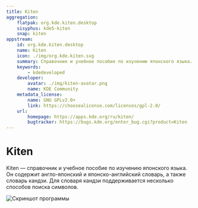 ```yaml
---
title: Kiten
aggregation:
    flatpak: org.kde.kiten.desktop
    sisyphus: kde5-kiten
    snap: kiten
appstream:
    id: org.kde.kiten.desktop
    name: Kiten
    icon: ./img/org.kde.kiten.svg
    summary: Справочник и учебное пособие по изучению японского языка.
    keywords:
        - kdedeveloped
    developer:
        avatar: ./img/kiten-avatar.png
        name: KDE Community
    metadata_license: 
        name: GNU GPLv2.0+
        link: https://choosealicense.com/licenses/gpl-2.0/
    url: 
        homepage: https://apps.kde.org/ru/kiten/
        bugtracker: https://bugs.kde.org/enter_bug.cgi?product=Kiten
---
```


# Kiten

Kiten — справочник и учебное пособие по изучению японского языка. Он содержит англо-японский и японско-английский словарь, а также словарь кандзи. Для словаря кандзи поддерживается несколько способов поиска символов.

![Скриншот программы](https://cdn.kde.org/screenshots/kiten/kiten.png)

<!--@include: @apps/_parts/install/content-repo.md-->
<!--@include: @apps/_parts/install/content-flatpak.md-->
<!--@include: @apps/_parts/install/content-snap.md-->